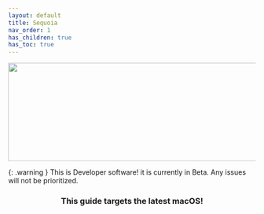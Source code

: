 ```yaml
---
layout: default
title: Sequoia
nav_order: 1
has_children: true
has_toc: true
---
```


<p align="center">
  <img width="650" height="200" src="../../../assets/HeaderSequoia.png">
</p>

{: .warning }
This is Developer software! it is currently in Beta. Any issues will not be prioritized.

<h3 align="center">This guide targets the latest macOS!</h3>
